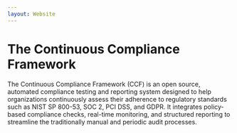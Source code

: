 ```yaml
---
layout: Website
---
```


# The Continuous Compliance Framework

The Continuous Compliance Framework (CCF) is an open source, automated compliance testing and reporting system designed
to help organizations continuously assess their adherence to regulatory standards such as NIST SP 800-53, SOC 2,
PCI DSS, and GDPR. It integrates policy-based compliance checks, real-time monitoring, and structured reporting to
streamline the traditionally manual and periodic audit processes.
